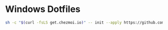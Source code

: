 # Windows Dotfiles

```bash
sh -c "$(curl -fsLS get.chezmoi.io)" -- init --apply https://github.com/NikiforovAll/dotfiles2
```